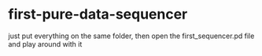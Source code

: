 # first-pure-data-sequencer

just put everything on the same folder,
then open the first_sequencer.pd file and play around with it
